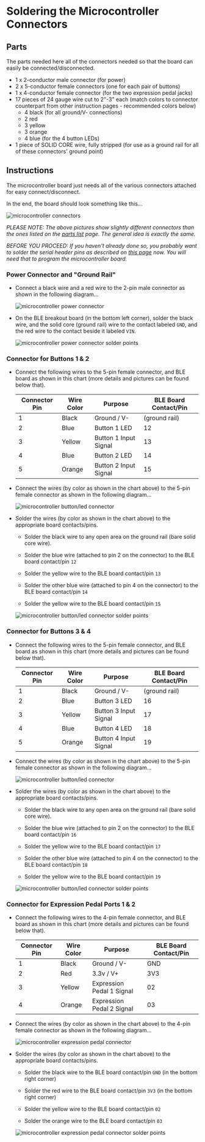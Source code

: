 
# Soldering the Microcontroller Connectors

## Parts

The parts needed here all of the connectors needed so that the board can easily be connected/disconnected.

- 1 x 2-conductor male connector (for power)
- 2 x 5-conductor female connectors (one for each pair of buttons)
- 1 x 4-conductor female connector (for the two expression pedal jacks)
- 17 pieces of 24 gauge wire cut to 2"-3" each (match colors to connector counterpart from other instruction pages - recommended colors below)
  - 4 black (for all ground/V- connections)
  - 2 red
  - 3 yellow
  - 3 orange
  - 4 blue (for the 4 button LEDs)
- 1 piece of SOLID CORE wire, fully stripped (for use as a ground rail for all of these connectors' ground point)

## Instructions

The microcontroller board just needs all of the various connectors attached for easy connect/disconnect.

In the end, the board should look something like this...

![microcontroller connectors](microcontroller-connector-wiring.png)

_PLEASE NOTE: The above pictures show slightly different connectors than the ones listed on the [parts list](parts-list.md) page.  The general idea is exactly the same._

_BEFORE YOU PROCEED: If you haven't already done so, you probably want to solder the serial header pins as described on [this page](updating-the-microcontroller.md#Programming%20the%20Microcontroller%20Board) now.  You will need that to program the microcontroller board._


### Power Connector and "Ground Rail"

- Connect a black wire and a red wire to the 2-pin male connector as shown in the following diagram...

  ![microcontroller power connector](microcontroller-power-connector-pinout.png)

- On the BLE breakout board (in the bottom left corner), solder the black wire, and the solid core (ground rail) wire to the contact labeled `GND`, and the red wire to the contact beside it labeled `VIN`.

  ![microcontroller power connector solder points](microcontroller-power-connector-solder-points.png)


### Connector for Buttons 1 & 2

- Connect the following wires to the 5-pin female connector, and BLE board as shown in this chart (more details and pictures can be found below that).

  | Connector Pin | Wire Color  | Purpose               | BLE Board Contact/Pin |
  |---------------|-------------|-----------------------|-----------------------|
  | 1             | Black       | Ground / V-           | (ground rail)         |
  | 2             | Blue        | Button 1 LED          | 12                    |
  | 3             | Yellow      | Button 1 Input Signal | 13                    |
  | 4             | Blue        | Button 2 LED          | 14                    |
  | 5             | Orange      | Button 2 Input Signal | 15                    |

- Connect the wires (by color as shown in the chart above) to the 5-pin female connector as shown in the following diagram...

  ![microcontroller button/led connector](microcontroller-button-connector-pinout-pair-1.png)

- Solder the wires (by color as shown in the chart above) to the appropriate board contacts/pins.

  - Solder the black wire to any open area on the ground rail (bare solid core wire).

  - Solder the blue wire (attached to pin 2 on the connector) to the BLE board contact/pin `12`

  - Solder the yellow wire to the BLE board contact/pin `13`

  - Solder the other blue wire (attached to pin 4 on the connector) to the BLE board contact/pin `14`

  - Solder the yellow wire to the BLE board contact/pin `15`

  ![microcontroller button/led connector solder points](microcontroller-button-connector-solder-points-pair-1.png)


### Connector for Buttons 3 & 4

- Connect the following wires to the 5-pin female connector, and BLE board as shown in this chart (more details and pictures can be found below that).

  | Connector Pin | Wire Color  | Purpose               | BLE Board Contact/Pin |
  |---------------|-------------|-----------------------|-----------------------|
  | 1             | Black       | Ground / V-           | (ground rail)         |
  | 2             | Blue        | Button 3 LED          | 16                    |
  | 3             | Yellow      | Button 3 Input Signal | 17                    |
  | 4             | Blue        | Button 4 LED          | 18                    |
  | 5             | Orange      | Button 4 Input Signal | 19                    |

- Connect the wires (by color as shown in the chart above) to the 5-pin female connector as shown in the following diagram...

  ![microcontroller button/led connector](microcontroller-button-connector-pinout-pair-2.png)

- Solder the wires (by color as shown in the chart above) to the appropriate board contacts/pins.

  - Solder the black wire to any open area on the ground rail (bare solid core wire).

  - Solder the blue wire (attached to pin 2 on the connector) to the BLE board contact/pin `16`

  - Solder the yellow wire to the BLE board contact/pin `17`

  - Solder the other blue wire (attached to pin 4 on the connector) to the BLE board contact/pin `18`

  - Solder the yellow wire to the BLE board contact/pin `19`

  ![microcontroller button/led connector solder points](microcontroller-button-connector-solder-points-pair-2.png)


### Connector for Expression Pedal Ports 1 & 2

- Connect the following wires to the 4-pin female connector, and BLE board as shown in this chart (more details and pictures can be found below that).

  | Connector Pin | Wire Color  | Purpose                   | BLE Board Contact/Pin |
  |---------------|-------------|---------------------------|-----------------------|
  | 1             | Black       | Ground / V-               | GND                   |
  | 2             | Red         | 3.3v / V+                 | 3V3                   |
  | 3             | Yellow      | Expression Pedal 1 Signal | 02                    |
  | 4             | Orange      | Expression Pedal 2 Signal | 03                    |

- Connect the wires (by color as shown in the chart above) to the 4-pin female connector as shown in the following diagram...

  ![microcontroller expression pedal connector](microcontroller-expression-pedal-connector-pinout.png)

- Solder the wires (by color as shown in the chart above) to the appropriate board contacts/pins.

  - Solder the black wire to the BLE board contact/pin `GND` (in the bottom right corner)

  - Solder the red wire to the BLE board contact/pin `3V3` (in the bottom right corner)

  - Solder the yellow wire to the BLE board contact/pin `02`

  - Solder the orange wire to the BLE board contact/pin `03`

  ![microcontroller expression pedal connector solder points](microcontroller-expression-pedal-connector-solder-points.png)

